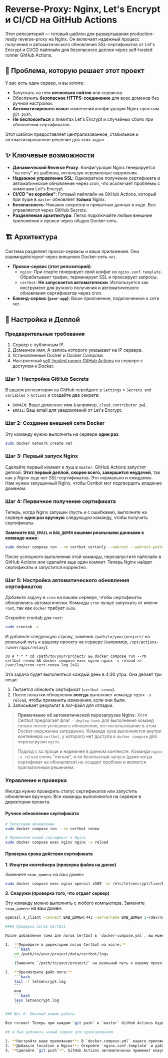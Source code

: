 # Reverse-Proxy: Nginx, Let's Encrypt и CI/CD на GitHub Actions

Этот репозиторий — готовый шаблон для развертывания production-ready reverse-proxy на Nginx. Он включает надежный процесс получения и автоматического обновления SSL-сертификатов от Let's Encrypt и CI/CD пайплайн для безопасного деплоя через self-hosted runner GitHub Actions.

## 🎯 Проблема, которую решает этот проект

У вас есть один сервер, и вы хотите:

- Запускать на нем **несколько сайтов** или сервисов.
- Обеспечить **безопасное HTTPS-соединение** для всех доменов без ручной настройки.
- **Автоматизировать выкат** изменений конфигурации Nginx простым `git push`.
- **Не беспокоиться** о лимитах Let's Encrypt и случайных сбоях при обновлении сертификатов.

Этот шаблон предоставляет централизованное, стабильное и автоматизированное решение для этих задач.

## ✨ Ключевые возможности

- **Динамический Reverse Proxy**: Конфигурация Nginx генерируется "на лету" из шаблона, используя переменные окружения.
- **Надежное управление SSL**: Однократное получение сертификата и автоматическое обновление через cron, что исключает проблемы с лимитами Let's Encrypt.
- **CI/CD "из коробки"**: Готовый пайплайн на GitHub Actions, который при пуше в `master` обновляет **только** Nginx.
- **Безопасность**: Никаких секретов и приватных данных в коде. Все управляется через GitHub Secrets.
- **Разделяемая архитектура**: Легко подключайте любые внешние приложения к прокси через общую Docker-сеть.

## 🏗️ Архитектура

Система разделяет прокси-сервисы и ваши приложения. Они взаимодействуют через внешнюю Docker-сеть `net`.

- **Прокси-сервис (этот репозиторий)**:
  - `nginx`: При старте генерирует свой конфиг из `nginx.conf.template`. Обрабатывает трафик, терминирует SSL и проксирует запросы.
  - `certbot`: **Не запускается автоматически**. Используется как инструмент для ручного получения и автоматического обновления сертификатов через cron.
- **Бэкенд-сервис (`your-app`)**: Ваше приложение, подключенное к сети `net`.

## 🚀 Настройка и Деплой

### Предварительные требования

1. Сервер с публичным IP.
2. Доменное имя, A-запись которого указывает на IP сервера.
3. Установленные Docker и Docker Compose.
4. Настроенный [self-hosted runner GitHub Actions](https://docs.github.com/en/actions/hosting-your-own-runners/managing-self-hosted-runners/about-self-hosted-runners) на сервере с доступом к Docker.

### Шаг 1: Настройка GitHub Secrets

В вашем репозитории на GitHub перейдите в `Settings` > `Secrets and variables` > `Actions` и создайте два секрета:

- `DOMAIN`: Ваше доменное имя (например, `cloud.contributor.pw`).
- `EMAIL`: Ваш email для уведомлений от Let's Encrypt.

### Шаг 2: Создание внешней сети Docker

Эту команду нужно выполнить на сервере **один раз**:

```bash
sudo docker network create net
```

### Шаг 3: Первый запуск Nginx

Сделайте первый коммит и пуш в `master`. GitHub Actions запустит деплой. **Этот первый деплой, скорее всего, завершится неудачей**, так как у Nginx еще нет SSL-сертификатов. Это нормально и ожидаемо. Нам нужен запущенный Nginx, чтобы Certbot мог подтвердить владение доменом.

### Шаг 4: Первичное получение сертификата

Теперь, когда Nginx запущен (пусть и с ошибками), выполните на сервере **один раз вручную** следующую команду, чтобы получить сертификаты. 

**Замените `ВАШ_EMAIL` и `ВАШ_ДОМЕН` вашими реальными данными в команде ниже**:

```bash
sudo docker compose run --rm certbot certonly --webroot --webroot-path=/var/www/certbot --email ВАШ_EMAIL -d ВАШ_ДОМЕН --agree-tos --no-eff-email
```

После успешного выполнения этой команды, перезапустите пайплайн в GitHub Actions или сделайте еще один коммит. Теперь Nginx найдет сертификаты и запустится корректно.

### Шаг 5: Настройка автоматического обновления сертификатов

Добавьте задачу в `cron` на вашем сервере, чтобы сертификаты обновлялись автоматически. Команды `cron` лучше запускать от имени `root`, так как `docker` требует `sudo`.

Откройте crontab для `root`:
```bash
sudo crontab -e
```

И добавьте следующую строку, заменив `/path/to/your/project/` на реальный путь к вашему проекту на сервере (например, `/opt/actions-runner/apps/relaxy`):

```crontab
30 4 * * * cd /path/to/your/project/ && docker compose run --rm certbot renew && docker compose exec nginx nginx -s reload >> /var/log/cron-cert-renew.log 2>&1
```

Эта задача будет выполняться каждый день в 4:30 утра. Она делает три вещи:
1.  Пытается обновить сертификат (`certbot renew`).
2.  После попытки обновления **всегда** выполняет команду `nginx -s reload`, чтобы применить изменения, если они были.
3.  Записывает результат в лог-файл для отладки.

> **Примечание об автоматической перезагрузке Nginx:**
> Хотя Certbot предлагает флаг `--deploy-hook` для выполнения команд только после успешного обновления, его использование в этом Docker-окружении затруднено. Команда хука выполняется внутри контейнера `certbot`, у которого нет доступа к `docker compose` для перезагрузки `nginx`.
> 
> Подход с `&&` проще и надежнее в данном контексте. Команда `nginx -s reload` очень "легкая", и ее безопасный запуск (даже когда сертификат не обновлялся) не создает проблем и является прагматичным решением.

### Управление и проверка

Иногда нужно проверить статус сертификатов или запустить обновление вручную. Все команды выполняются на сервере в директории проекта.

#### Ручное обновление сертификата
```bash
# Запускаем обновление
sudo docker compose run --rm certbot renew

# Применяем новый сертификат в Nginx
sudo docker compose exec nginx nginx -s reload
```

#### Проверка срока действия сертификата

**1. Изнутри контейнера (проверка файла на диске)**

Замените `<ваш_домен>` на ваш домен:
```bash
sudo docker compose exec nginx openssl x509 -in /etc/letsencrypt/live/ВАШ_ДОМЕН/fullchain.pem -noout -dates
```

**2. Снаружи (проверка того, что отдает сервер)**

Эту команду можно выполнить с любого компьютера. Замените `<ваш_домен>` на ваш домен:
```bash
openssl s_client -connect ВАШ_ДОМЕН:443 -servername ВАШ_ДОМЕН 2>/dev/null | openssl x509 -noout -dates

#### Проверка логов Certbot

После добавления тома для логов Certbot в `docker-compose.yml`, вы можете просматривать детальные логи Certbot на хост-системе.

1.  **Перейдите в директорию логов Certbot на хосте:**
    ```bash
    cd /path/to/your/project/data/certbot/logs
    ```
    (Замените `/path/to/your/project/` на реальный путь к вашему проекту).

2.  **Просмотрите файл лога:**
    ```bash
    tail -f letsencrypt.log
    ```
    или
    ```bash
    less letsencrypt.log
    ```

### Шаг 6: Обычный режим работы

Все готово! Теперь при каждом `git push` в `master` GitHub Actions будет автоматически и безопасно обновлять только конфигурацию Nginx.

## ➕ Как добавить новый сервис для проксирования

1. **Настройте ваше приложение**: В `docker-compose.yml` вашего приложения подключите его к сети `net`.
2. **Добавьте location в Nginx**: Откройте `nginx.conf.template` и добавьте новый `location`.
3. **Сделайте `git push`**. GitHub Actions автоматически применит новую конфигурацию Nginx.
